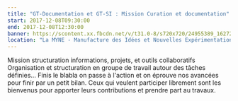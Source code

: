 ```yaml
---
title: "GT-Documentation et GT-SI : Mission Curation et documentation"
start: 2017-12-08T09:30:00
end: 2017-12-08T12:30:00
banner: https://scontent.xx.fbcdn.net/v/t31.0-8/s720x720/24955389_1627202157340244_6364345660625094677_o.jpg?oh=b99a27a06f4b7bc848690b4efa813134&oe=5B1DEB57
location: "La MYNE - Manufacture des Idées et Nouvelles Expérimentations, 1 rue du Luizet, Villeurbanne, 69100"
---
```

 Mission structuration informations, projets, et outils collaboratifs
Organisation et structuration en groupe de travail autour des tâches définies... Finis le blabla on passe à l'action et on éprouve nos avancées pour finir par un petit bilan.
Ceux qui veulent participer librement sont les bienvenus pour apporter leurs contributions et prendre part au travaux.
